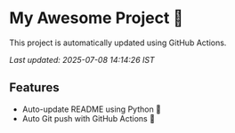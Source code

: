 # My Awesome Project 🚀

This project is automatically updated using GitHub Actions.

_Last updated: 2025-07-08 14:14:26 IST_

## Features
- Auto-update README using Python 🐍
- Auto Git push with GitHub Actions 🤖
